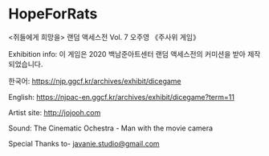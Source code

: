 # HopeForRats
<쥐들에게 희망을> 랜덤 액세스전  Vol. 7 오주영 《주사위 게임》


Exhibition info:
이 게임은 2020 백남준아트센터 랜덤 액세스전의 커미션을 받아 제작되었습니다.

한국어: https://njp.ggcf.kr/archives/exhibit/dicegame

English: https://njpac-en.ggcf.kr/archives/exhibit/dicegame?term=11

Artist site: http://jojooh.com

Sound: The Cinematic Ochestra - Man with the movie camera

Special Thanks to- javanie.studio@gmail.com

